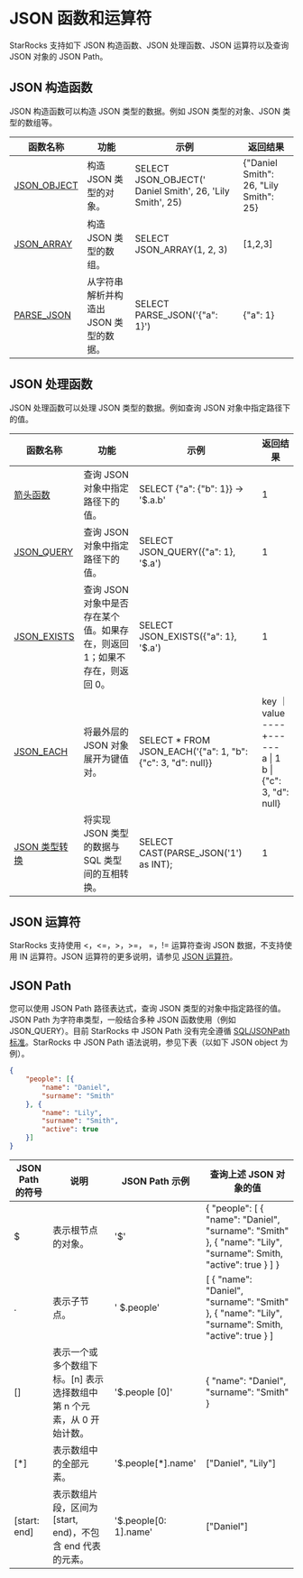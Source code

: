 # JSON 函数和运算符

StarRocks 支持如下 JSON 构造函数、JSON 处理函数、JSON 运算符以及查询 JSON 对象的 JSON Path。

## JSON 构造函数

JSON 构造函数可以构造 JSON 类型的数据。例如 JSON 类型的对象、JSON 类型的数组等。

| 函数名称                                                     | 功能                                 | 示例                                                      | 返回结果                               |
| ------------------------------------------------------------ | ------------------------------------ | --------------------------------------------------------- | -------------------------------------- |
| [JSON_OBJECT](../../sql-functions/json-functions/json-creation-functions/json_object.md) | 构造 JSON 类型的对象。                 | SELECT JSON_OBJECT(' Daniel Smith', 26, 'Lily Smith', 25) | {"Daniel Smith": 26, "Lily Smith": 25} |
| [JSON_ARRAY](../../sql-functions/json-functions/json-creation-functions/json_array.md)   | 构造 JSON 类型的数组。                | SELECT JSON_ARRAY(1, 2, 3)                                | [1,2,3]                                |
| [PARSE_JSON](../../sql-functions/json-functions/json-creation-functions/parse_json.md)   | 从字符串解析并构造出 JSON 类型的数据。    | SELECT PARSE_JSON('{"a": 1}')                             | {"a": 1}                               |

## JSON 处理函数

JSON 处理函数可以处理 JSON 类型的数据。例如查询 JSON 对象中指定路径下的值。

| 函数名称    | 功能                                                         | 示例                                                      | 返回结果                                                     |
| ----------- | ------------------------------------------------------------ | --------------------------------------------------------- | ------------------------------------------------------------ |
| [箭头函数](../../sql-functions/json-functions/json-processing-functions/arrow-function.md) | 查询 JSON 对象中指定路径下的值。                       | SELECT {"a": {"b": 1}} -> '$.a.b'                         | 1                                                            |
| [JSON_QUERY](../../sql-functions/json-functions/json-processing-functions/json_query.md) | 查询 JSON 对象中指定路径下的值。                             | SELECT JSON_QUERY({"a": 1}, '$.a')                        | 1                                                            |
| [JSON_EXISTS](../../sql-functions/json-functions/json-processing-functions/json_exist.md)| 查询 JSON 对象中是否存在某个值。如果存在，则返回 1；如果不存在，则返回 0。 | SELECT JSON_EXISTS({"a": 1}, '$.a')             | 1                                                            |
| [JSON_EACH](../../sql-functions/json-functions/json-processing-functions/json_each.md)   | 将最外层的 JSON 对象展开为键值对。      | SELECT * FROM JSON_EACH('{"a": 1, "b":{"c": 3, "d": null}} |  key ｜ value <br> ----+------ <br>     a   \|    1 <br>    b     \|    {"c": 3, "d": null} <br> |
| [JSON 类型转换](../../sql-functions/json-functions/json-processing-functions/cast-from-or-to-json.md)| 将实现 JSON 类型的数据与 SQL 类型间的互相转换。      | SELECT CAST(PARSE_JSON('1') as INT); |  1 |

## JSON 运算符

StarRocks 支持使用 <，<=，>，>=， =，!= 运算符查询 JSON 数据，不支持使用 IN 运算符。JSON 运算符的更多说明，请参见 [JSON 运算符](../../sql-functions/json-functions/json-operators.md)。

## JSON Path

您可以使用 JSON Path 路径表达式，查询 JSON 类型的对象中指定路径的值。JSON Path 为字符串类型，一般结合多种 JSON 函数使用（例如 JSON_QUERY）。目前 StarRocks 中 JSON Path 没有完全遵循 [SQL/JSONPath 标准](https://modern-sql.com/blog/2017-06/whats-new-in-sql-2016#json-path)。StarRocks 中 JSON Path 语法说明，参见下表（以如下 JSON object 为例）。

```JSON
{
    "people": [{
        "name": "Daniel",
        "surname": "Smith"
    }, {
        "name": "Lily",
        "surname": "Smith",
        "active": true
    }]
}
```

| JSON Path 的符号 | 说明                                                         | JSON Path 示例        | 查询上述 JSON 对象的值                                         |
| --------------- | ------------------------------------------------------------ | -------------------- | ------------------------------------------------------------ |
| $               | 表示根节点的对象。                                           | '$'                  | { "people": [ { "name": "Daniel", "surname": "Smith" }, { "name": "Lily", "surname": Smith, "active": true } ] } |
| .               | 表示子节点。                                                 | ' $.people'          | [ { "name": "Daniel", "surname": "Smith" }, { "name": "Lily", "surname": Smith, "active": true } ] |
| []              | 表示一个或多个数组下标。[n] 表示选择数组中第 n 个元素，从 0 开始计数。 | '$.people [0]'        | { "name": "Daniel", "surname": "Smith" }                     |
| [*]             | 表示数组中的全部元素。                                       | '$.people[*].name'   | ["Daniel", "Lily"]                                            |
| [start: end]     | 表示数组片段，区间为 [start, end)，不包含 end 代表的元素。       | '$.people[0: 1].name' | ["Daniel"]                                                   |
